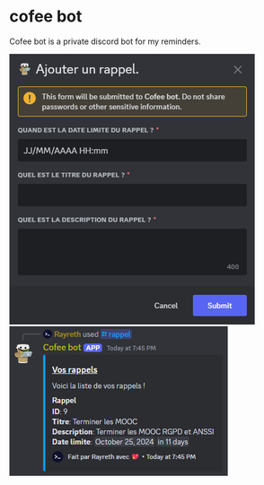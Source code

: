 # cofee bot

Cofee bot is a private discord bot for my reminders.

![add reminder command Preview Image](./img/1.png)
![reminder command Preview Image](./img/2.png)
